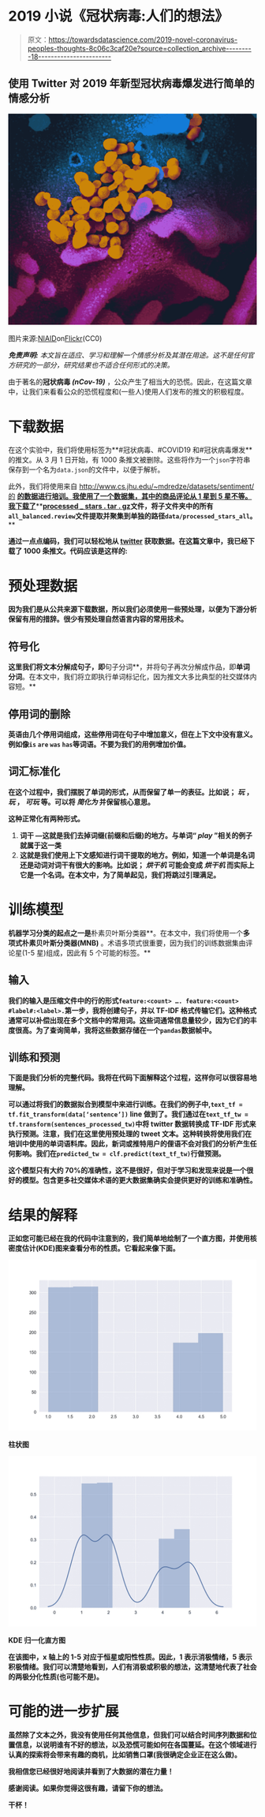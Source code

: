 # 2019 小说《冠状病毒:人们的想法》

> 原文：<https://towardsdatascience.com/2019-novel-coronavirus-peoples-thoughts-8c06c3caf20e?source=collection_archive---------18----------------------->

## 使用 Twitter 对 2019 年新型冠状病毒爆发进行简单的情感分析

![](img/d63af691c24af20822e839111383b1fe.png)

图片来源:[NIAID](https://www.flickr.com/photos/niaid/)on[Flickr](https://www.flickr.com/photos/niaid/49531042877/in/album-72157712914621487/)(CC0)

***免责声明:*** *本文旨在适应、学习和理解一个情感分析及其潜在用途。这不是任何官方研究的一部分，研究结果也不适合任何形式的决策。*

由于著名的**冠状病毒 *(nCov-19)*** ，公众产生了相当大的恐慌。因此，在这篇文章中，让我们来看看公众的恐慌程度和(一些人)使用人们发布的推文的积极程度。

# 下载数据

在这个实验中，我们将使用标签为**#冠状病毒、#COVID19 和#冠状病毒爆发**的推文。从 3 月 1 日开始，有 1000 条推文被删除。这些将作为一个`json`字符串保存到一个名为`data.json`的文件中，以便于解析。

此外，我们将使用来自 http://www.cs.jhu.edu/~mdredze/datasets/sentiment/的 [**的数据进行培训。我使用了一个数据集，其中的商品评论从 1 星到 5 星不等。我下载了**](http://www.cs.jhu.edu/~mdredze/datasets/sentiment/)**[**processed _ stars . tar . gz**](http://www.cs.jhu.edu/~mdredze/datasets/sentiment/processed_stars.tar.gz)**文件，将子文件夹中的所有`all_balanced.review`文件提取并聚集到单独的路径`data/processed_stars_all`。****

**通过一点点编码，我们可以轻松地从 [twitter](https://www.tweepy.org/) 获取数据。在这篇文章中，我已经下载了 1000 条推文。代码应该是这样的:**

# **预处理数据**

**因为我们是从公共来源下载数据，所以我们必须使用一些预处理，以便为下游分析保留有用的措辞。很少有预处理自然语言内容的常用技术。**

## **符号化**

**这里我们将文本分解成句子，即**句子分词**，并将句子再次分解成作品，即**单词分词**。在本文中，我们将立即执行单词标记化，因为推文大多比典型的社交媒体内容短。**

## **停用词的删除**

**英语由几个停用词组成，这些停用词在句子中增加意义，但在上下文中没有意义。例如像`is` `are` `was` `has`等词语。不要为我们的用例增加价值。**

## **词汇标准化**

**在这个过程中，我们摆脱了单词的形式，从而保留了单一的表征。比如说； ***玩*** ， ***玩*** ， ***可玩*** 等。可以将 ***简化为*** 并保留核心意思。**

**这种正常化有两种形式。**

1.  ****词干** —这就是我们去掉词缀(前缀和后缀)的地方。与单词“ ***play*** ”相关的例子就属于这一类**
2.  **这就是我们使用上下文感知进行词干提取的地方。例如，知道一个单词是名词还是动词对词干有很大的影响。比如说； ***烘干机*** 可能会变成 ***烘干机*** 而实际上它是一个名词。在本文中，为了简单起见，我们将跳过引理满足。**

# **训练模型**

**机器学习分类的起点之一是**朴素贝叶斯分类器**。在本文中，我们将使用一个**多项式朴素贝叶斯分类器(MNB)** 。术语多项式很重要，因为我们的训练数据集由评论星(1-5 星)组成，因此有 5 个可能的标签。**

## **输入**

**我们的输入是压缩文件中的行的形式`feature:<count> …. feature:<count> #label#:<label>.`第一步，我将创建句子，并以 TF-IDF 格式传输它们。这种格式通常可以补偿出现在多个文档中的常用词。这些词通常信息量较少，因为它们的丰度很高。为了查询简单，我将这些数据存储在一个`pandas`数据帧中。**

## **训练和预测**

**下面是我们分析的完整代码。我将在代码下面解释这个过程，这样你可以很容易地理解。**

**可以通过将我们的数据拟合到模型中来进行训练。在我们的例子中,`text_tf = tf.fit_transform(data[‘sentence’])` line 做到了。我们通过在`text_tf_tw = tf.transform(sentences_processed_tw)`中将 twitter 数据转换成 TF-IDF 形式来执行预测。注意，我们在这里使用预处理的 tweet 文本。这种转换将使用我们在培训中使用的单词语料库。因此，新词或推特用户的俚语不会对我们的分析产生任何影响。我们在`predicted_tw = clf.predict(text_tf_tw)`行做预测。**

**这个模型只有大约 70%的准确性，这不是很好，但对于学习和发现来说是一个很好的模型。包含更多社交媒体术语的更大数据集确实会提供更好的训练和准确性。**

# **结果的解释**

**正如您可能已经在我的代码中注意到的，我们简单地绘制了一个直方图，并使用核密度估计(KDE)图来查看分布的性质。它看起来像下面。**

**![](img/d2a1865139d389451e85529bea29f536.png)**

**柱状图**

**![](img/73ceb4dc6fbdc4e861db61bec498e262.png)**

**KDE 归一化直方图**

**在该图中，x 轴上的 1-5 对应于恒星或阳性性质。因此，1 表示消极情绪，5 表示积极情绪。我们可以清楚地看到，人们有消极或积极的想法，这清楚地代表了社会的两极分化性质(也可能不是)。**

# **可能的进一步扩展**

**虽然除了文本之外，我没有使用任何其他信息，但我们可以结合时间序列数据和位置信息，以说明谁有不好的想法，以及恐慌可能如何在各国蔓延。在这个领域进行认真的探索将会带来有趣的商机，比如销售口罩(我很确定企业正在这么做)。**

**我相信您已经很好地阅读并看到了大数据的潜在力量！**

**感谢阅读。如果你觉得这很有趣，请留下你的想法。**

**干杯！**